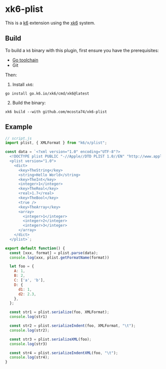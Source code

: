 # xk6-plist
This is a [k6](https://github.com/grafana/k6) extension using the
[xk6](https://github.com/grafana/xk6) system.

## Build

To build a `k6` binary with this plugin, first ensure you have the prerequisites:

- [Go toolchain](https://go101.org/article/go-toolchain.html)
- Git

Then:

1. Install `xk6`:
  ```shell
  go install go.k6.io/xk6/cmd/xk6@latest
  ```

2. Build the binary:
  ```shell
  xk6 build --with github.com/mcosta74/xk6-plist
  ```

## Example

```javascript
// script.js
import plist, { XMLFormat } from "k6/x/plist";

const data = `<?xml version="1.0" encoding="UTF-8"?>
  <!DOCTYPE plist PUBLIC "-//Apple//DTD PLIST 1.0//EN" "http://www.apple.com/DTDs/PropertyList-1.0.dtd">
  <plist version="1.0">
    <dict>
      <key>TheString</key>
      <string>Hello World</string>
      <key>TheInt</key>
      <integer>1</integer>
      <key>TheReal</key>
      <real>1.7</real>
      <key>TheBool</key>
      <true />
      <key>TheArray</key>
      <array>
        <integer>1</integer>
        <integer>2</integer>
        <integer>3</integer>
      </array>
    </dict>
  </plist>`;

export default function() {
  const [xxx, format] = plist.parse(data);
  console.log(xxx, plist.getFormatName(format))

  let foo = {
    A: 1,
    B: 2,
    C: ['a', 'b'],
    D: {
      d1: 1,
      d2: 2.3,
    },
  };

  const str1 = plist.serialize(foo, XMLFormat);
  console.log(str1)

  const str2 = plist.serializeIndent(foo, XMLFormat, "\t");
  console.log(str2);

  const str3 = plist.serializeXML(foo);
  console.log(str3)

  const str4 = plist.serializeIndentXML(foo, "\t");
  console.log(str4);
}
```